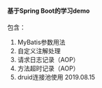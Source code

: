 #### 基于Spring Boot的学习demo

包含：
1. MyBatis参数用法
2. 自定义注解处理
3. 请求日志记录（AOP）
4. 方法超时记录（AOP）
5. druid连接池使用               2019.08.15
 
